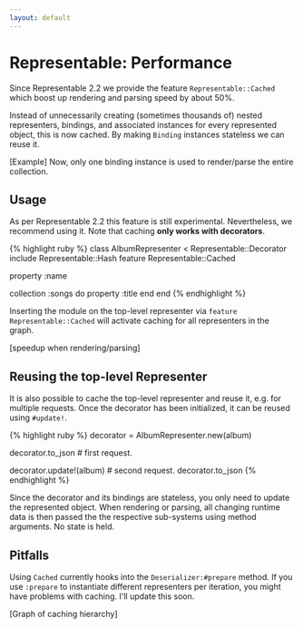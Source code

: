 ```yaml
---
layout: default
---
```


# Representable: Performance

Since Representable 2.2 we provide the feature `Representable::Cached` which boost up rendering and parsing speed by about 50%.

Instead of unnecessarily creating (sometimes thousands of) nested representers, bindings, and associated instances for every represented object, this is now cached. By making `Binding` instances stateless we can reuse it.

[Example]
Now, only one binding instance is used to render/parse the entire collection.


## Usage

As per Representable 2.2 this feature is still experimental. Nevertheless, we recommend using it. Note that caching **only works with decorators**.

{% highlight ruby %}
class AlbumRepresenter < Representable::Decorator
  include Representable::Hash
  feature Representable::Cached

  property :name

  collection :songs do
    property :title
  end
end
{% endhighlight %}

Inserting the module on the top-level representer via `feature Representable::Cached` will activate caching for all representers in the graph.

[speedup when rendering/parsing]

## Reusing the top-level Representer

It is also possible to cache the top-level representer and reuse it, e.g. for multiple requests. Once the decorator has been initialized, it can be reused using `#update!`.

{% highlight ruby %}
decorator = AlbumRepresenter.new(album)

decorator.to_json # first request.

decorator.update!(album) # second request.
decorator.to_json
{% endhighlight %}

Since the decorator and its bindings are stateless, you only need to update the represented object. When rendering or parsing, all changing runtime data is then passed the the respective sub-systems using method arguments. No state is held.

## Pitfalls

Using `Cached` currently hooks into the `Deserializer:#prepare` method. If you use `:prepare` to instantiate different representers per iteration, you might have problems with caching. I'll update this soon.

[Graph of caching hierarchy]
